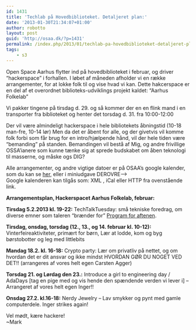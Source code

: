 ```yaml
---
id: 1431
title: 'Techlab på Hovedbiblioteket. Detaljeret plan:'
date: '2013-01-30T21:34:07+01:00'
author: robotto
layout: post
guid: 'http://osaa.dk/?p=1431'
permalink: /index.php/2013/01/techlab-pa-hovedbiblioteket-detaljeret-plan/
tags:
    - s3
---
```


Open Space Aarhus flytter ind på hovedbiblioteket i februar, og driver “hackerspace” i forhallen. I løbet af måneden afholder vi en række arrangementer, for at lokke folk til og vise hvad vi kan. Dette hakcerspace er en del af et overordnet biblioteks-udviklings projekt kaldet: “Aarhus Folkelab”

Vi pakker tingene på tirsdag d. 29. og så kommer der en en flink mand i en transporter fra biblioteket og henter det torsdag d. 31. fra 10:00-12:00

Der vil være almindeligt hackerspace i hele bibliotekets åbningstid (10-18 man-fre, 10-14 lør) Men da det er åbent for alle, og der givetvis vil komme folk forbi som får brug for en intro/hjælpende hånd, vil der hele tiden være “bemanding” på standen. Bemandingen vil bestå af Mig, og andre frivillige OSSA’ianere som kunne tænke sig at sprede budskabet om åben teknologi til masserne, og måske ogs DIG?

Alle arrangementer, og andre vigtige datoer er på OSAA’s google kalender, som du kan se [her](https://www.osaa.dk//kalender), eller i miniudgave DEROVRE—&gt;  
Google kalenderen kan tilgås som: XML , iCal eller HTTP fra ovenstående link.

**Arrangementsplan, Hackerspacet Aarhus Folkelab, februar:**

**Tirsdag 5.2.2013 kl. 19-22:** TechTalkTuesday: små tekniske foredrag, om diverse emner som taleren “brænder for” [Program for aftenen](http://t3.osaa.dk).

**Tirsdag, onsdag, torsdag (12., 13., og 14. februar kl. 10-12):** Vinterfeireaktiviteter, primært for børn, Lær at lodde, kom og byg børstobotter og leg med littlebits

**Mandag 18.2. kl. 16-18:** Crypto party: Lær om privatliv på nettet, og om hvordan det er dit ansvar og ikke mindst HVORDAN GØR DU NOGET VED DET!! (arrangeres af vores helt egen Carsten Agger)

**Torsdag 21. og Lørdag den 23.:** Introduce a girl to engineering day / AdaDays \[tag en pige med og vis hende den spændende verden vi lever i\] – Arrangeret af vores helt egen Inger!!

**Onsdag 27.2. kl.16-18:** Nerdy Jewelry – Lav smykker og pynt med gamle computerdele. Inger strikes again!

Vel mødt, kære hackere!  
~Mark